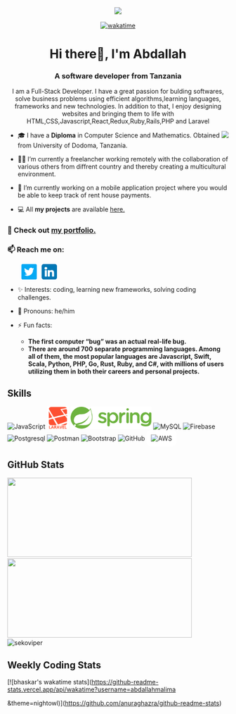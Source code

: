 
<div align="center">
  <img src="https://komarev.com/ghpvc/?username=abdallahmalima&color=3f37c9">

	
[![wakatime](https://wakatime.com/badge/user/3fec9939-846d-481f-8d92-4c8ad422ac77.svg)](https://wakatime.com/@3fec9939-846d-481f-8d92-4c8ad422ac77)



</div>


<h1 align="center"> Hi there👋, I'm Abdallah</h1>
<h3 align="center">A software developer from Tanzania</h3>

<p align="center">I am a Full-Stack Developer. I have a great passion for bulding softwares, solve business problems using  efficient algorithms,learning languages, frameworks and new technologies. In addition to that, I enjoy designing websites and bringing them to life with HTML,CSS,Javascript,React,Redux,Ruby,Rails,PHP and Laravel</p>

<img align="right" src="https://media2.giphy.com/media/bGgsc5mWoryfgKBx1u/giphy.gif?cid=790b76112be03f92de5e356ca9c83066f76d54710feb3b75&rid=giphy.gif&ct=g">
	
- 🎓 I have a **Diploma** in Computer Science and Mathematics. Obtained from  University of Dodoma, Tanzania.

- 👩‍💻 I’m currently a freelancher working remotely with the collaboration of various others from diffrent country and thereby creating a multicultural environment.

- 🌱 I’m currently working on a mobile application project where you would be able to keep track of rent house payments.

- 💻 All **my projects** are available [here.](https://github.com/abdallahmalima?tab=repositories)

### 🚀 Check out [my portfolio.](https://abdallahmalima.github.io/portfolio_mobile_first/)

### 📫 Reach me on:

<p align="left">
&nbsp; &nbsp; &nbsp; &nbsp; <a href="https://twitter.com/Softmal1" target="_blank"><img align="center" src="./images/twitter.png" alt="twitter" width="35" /></a> &nbsp;
<a href="https://www.linkedin.com/in/abdallah-malima-antony/" target="_blank"><img align="center" src="./images/linkedin.png" alt="linkedin" width="35" /></a> &nbsp;
</p>

- ✨ Interests: coding, learning new frameworks, solving coding challenges.

- 👦 Pronouns: he/him

- ⚡ Fun facts:
  - **The first computer “bug” was an actual real-life bug.**
  - **There are around 700 separate programming languages. Among all of them, the most popular languages are Javascript, Swift, Scala, Python, PHP, Go, Rust, Ruby, and C#, with millions of users utilizing them in both their careers and personal projects.**

<h2 align="left">Skills</h2>
<p align="left">
<div>
	<img height="50" src="https://user-images.githubusercontent.com/25181517/117447155-6a868a00-af3d-11eb-9cfe-245df15c9f3f.png" alt="JavaScript" title="JavaScript" />
	<img height="50" src="./images/laravel-plain-wordmark.svg" alt="laravel" title="Laravel" />
	<img height="50" src="./images/spring-3.svg" alt="Spring" title="Spring" />
	<img height="50" src="https://github.com/get-icon/geticon/raw/master/icons/mysql.svg" alt="MySQL" title="MySQL" />
	<img height="50" src="https://github.com/get-icon/geticon/raw/master/icons/firebase.svg" alt="Firebase" title="Firebase" />
	<img height="50" src="https://github.com/get-icon/geticon/raw/master/icons/postgresql.svg" alt="Postgresql" title="Postgresql" />
	<img height="50" src="https://user-images.githubusercontent.com/25181517/121302453-01a67f00-c8fa-11eb-8c86-2ee00734c9a8.png" alt="Postman" title="Postman" />
	<img height="50" src="https://user-images.githubusercontent.com/25181517/121402101-c89df700-c959-11eb-8b4a-bbadf9e84b30.png" alt="Bootstrap" title="Bootstrap" />
	<img height="50" src="https://user-images.githubusercontent.com/25181517/117364276-fc4eb280-aebd-11eb-92ba-8a6ef74b7313.png" alt="GitHub" title="GitHub" />
<img height="40" src="./images/aws-icon.svg" style="background:white;padding:10px;border-radius:10px;" alt="AWS" title="AWS" />

</div>

</p>

<h2 align ="left">GitHub Stats</h2>
<div>
  <img height="180" width="420" src="https://github-readme-stats-eight-theta.vercel.app/api?username=abdallahmalima&show_icons=true&theme=nightowl&count_private=true"/>
  <img height="180" width="420" src="https://github-readme-stats.vercel.app/api/top-langs/?username=abdallahmalima&show_icons=true&theme=nightowl&layout=compact"/>
<img height="180" width="420"src="https://github-readme-streak-stats.herokuapp.com/?user=abdallahmalima&show_icons=true&theme=nightowl&layout=compact" alt="sekoviper" />

</div>



<h2>Weekly Coding Stats </h2> 



[![bhaskar's wakatime stats](https://github-readme-stats.vercel.app/api/wakatime?username=abdallahmalima

&theme=nightowl)](https://github.com/anuraghazra/github-readme-stats)
